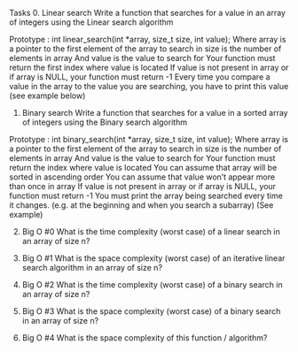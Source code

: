Tasks
0. Linear search
Write a function that searches for a value in an array of integers using the Linear search algorithm

Prototype : int linear_search(int *array, size_t size, int value);
Where array is a pointer to the first element of the array to search in
size is the number of elements in array
And value is the value to search for
Your function must return the first index where value is located
If value is not present in array or if array is NULL, your function must return -1
Every time you compare a value in the array to the value you are searching, you have to print this value (see example below)

1. Binary search
Write a function that searches for a value in a sorted array of integers using the Binary search algorithm

Prototype : int binary_search(int *array, size_t size, int value);
Where array is a pointer to the first element of the array to search in
size is the number of elements in array
And value is the value to search for
Your function must return the index where value is located
You can assume that array will be sorted in ascending order
You can assume that value won’t appear more than once in array
If value is not present in array or if array is NULL, your function must return -1
You must print the array being searched every time it changes. (e.g. at the beginning and when you search a subarray) (See example)

2. Big O #0
What is the time complexity (worst case) of a linear search in an array of size n?

3. Big O #1
What is the space complexity (worst case) of an iterative linear search algorithm in an array of size n?

4. Big O #2
What is the time complexity (worst case) of a binary search in an array of size n?

5. Big O #3
What is the space complexity (worst case) of a binary search in an array of size n?

6. Big O #4
What is the space complexity of this function / algorithm?


